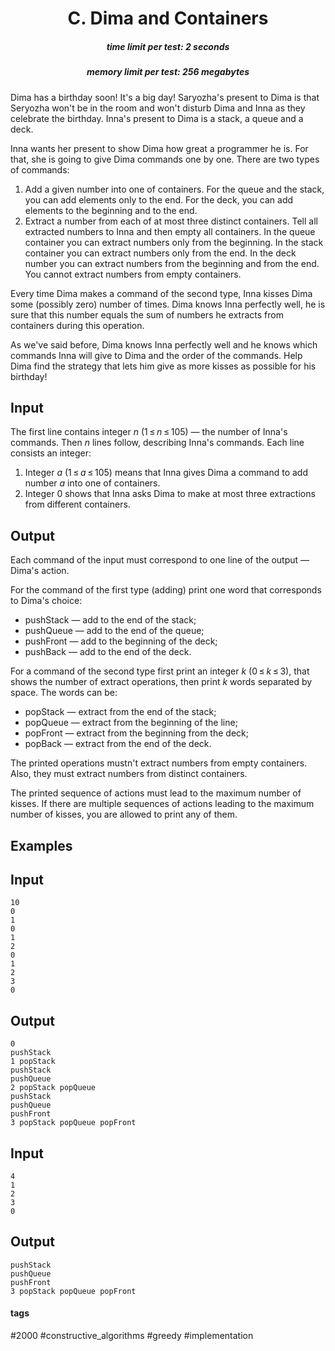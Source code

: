 <h1 style='text-align: center;'> C. Dima and Containers</h1>

<h5 style='text-align: center;'>time limit per test: 2 seconds</h5>
<h5 style='text-align: center;'>memory limit per test: 256 megabytes</h5>

Dima has a birthday soon! It's a big day! Saryozha's present to Dima is that Seryozha won't be in the room and won't disturb Dima and Inna as they celebrate the birthday. Inna's present to Dima is a stack, a queue and a deck.

Inna wants her present to show Dima how great a programmer he is. For that, she is going to give Dima commands one by one. There are two types of commands:

1. Add a given number into one of containers. For the queue and the stack, you can add elements only to the end. For the deck, you can add elements to the beginning and to the end.
2. Extract a number from each of at most three distinct containers. Tell all extracted numbers to Inna and then empty all containers. In the queue container you can extract numbers only from the beginning. In the stack container you can extract numbers only from the end. In the deck number you can extract numbers from the beginning and from the end. You cannot extract numbers from empty containers.

Every time Dima makes a command of the second type, Inna kisses Dima some (possibly zero) number of times. Dima knows Inna perfectly well, he is sure that this number equals the sum of numbers he extracts from containers during this operation.

As we've said before, Dima knows Inna perfectly well and he knows which commands Inna will give to Dima and the order of the commands. Help Dima find the strategy that lets him give as more kisses as possible for his birthday!

## Input

The first line contains integer *n* (1 ≤ *n* ≤ 105) — the number of Inna's commands. Then *n* lines follow, describing Inna's commands. Each line consists an integer:

1. Integer *a* (1 ≤ *a* ≤ 105) means that Inna gives Dima a command to add number *a* into one of containers.
2. Integer 0 shows that Inna asks Dima to make at most three extractions from different containers.
## Output

Each command of the input must correspond to one line of the output — Dima's action.

For the command of the first type (adding) print one word that corresponds to Dima's choice:

* pushStack — add to the end of the stack;
* pushQueue — add to the end of the queue;
* pushFront — add to the beginning of the deck;
* pushBack — add to the end of the deck.

For a command of the second type first print an integer *k* (0 ≤ *k* ≤ 3), that shows the number of extract operations, then print *k* words separated by space. The words can be:

* popStack — extract from the end of the stack;
* popQueue — extract from the beginning of the line;
* popFront — extract from the beginning from the deck;
* popBack — extract from the end of the deck.

The printed operations mustn't extract numbers from empty containers. Also, they must extract numbers from distinct containers.

The printed sequence of actions must lead to the maximum number of kisses. If there are multiple sequences of actions leading to the maximum number of kisses, you are allowed to print any of them.

## Examples

## Input


```
10  
0  
1  
0  
1  
2  
0  
1  
2  
3  
0  

```
## Output


```
0  
pushStack  
1 popStack  
pushStack  
pushQueue  
2 popStack popQueue  
pushStack  
pushQueue  
pushFront  
3 popStack popQueue popFront  

```
## Input


```
4  
1  
2  
3  
0  

```
## Output


```
pushStack  
pushQueue  
pushFront  
3 popStack popQueue popFront  

```


#### tags 

#2000 #constructive_algorithms #greedy #implementation 